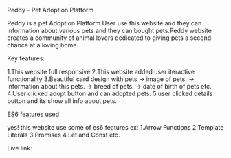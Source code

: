 Peddy - Pet Adoption Platform

Peddy is a pet Adoption Platform.User use this website and they can information about various pets and they can bought pets.Peddy website creates a community of animal lovers dedicated to giving pets a second chance at a loving home.


Key features: 

1.This website full responsive
2.This website added user iteractive functionality
3.Beautiful card design with pets
    → image of pets.
    → information about this pets.
    → breed of pets.
    → date of birth of pets etc.
4.User clicked adopt button and can adopted pets.
5.user clicked details button and its show all info about pets.

ES6 features used

yes! this website use some of es6 features 
ex:
1.Arrow Functions
2.Template Literals
3.Promises
4.Let and Const etc.

Live link: 

